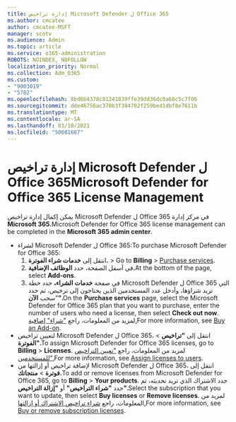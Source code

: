```yaml
---
title: إدارة تراخيص Microsoft Defender ل Office 365
ms.author: cmcatee
author: cmcatee-MSFT
manager: scotv
ms.audience: Admin
ms.topic: article
ms.service: o365-administration
ROBOTS: NOINDEX, NOFOLLOW
localization_priority: Normal
ms.collection: Adm_O365
ms.custom:
- "9003019"
- "5782"
ms.openlocfilehash: 8bd6b4378c81241839ffe39dd36dc0a66c5c7f06
ms.sourcegitcommit: dde46756ac370b3f384702f259bed1dbf8e7611b
ms.translationtype: MT
ms.contentlocale: ar-SA
ms.lasthandoff: 03/10/2021
ms.locfileid: "50601667"
---
```

# <a name="microsoft-defender-for-office-365-license-management"></a><span data-ttu-id="67b17-102">إدارة تراخيص Microsoft Defender ل Office 365</span><span class="sxs-lookup"><span data-stu-id="67b17-102">Microsoft Defender for Office 365 License Management</span></span>

<span data-ttu-id="67b17-103">يمكن إكمال إدارة تراخيص Microsoft Defender ل Office 365 في مركز إدارة **Microsoft 365.**</span><span class="sxs-lookup"><span data-stu-id="67b17-103">Microsoft Defender for Office 365 license management can be completed in the  **Microsoft 365 admin center**.</span></span>

- <span data-ttu-id="67b17-104">لشراء Microsoft Defender ل Office 365:</span><span class="sxs-lookup"><span data-stu-id="67b17-104">To purchase Microsoft Defender for Office 365:</span></span>
    1. <span data-ttu-id="67b17-105">انتقل إلى **خدمات شراء الفوترة.**  >  [](https://go.microsoft.com/fwlink/p/?linkid=868433)</span><span class="sxs-lookup"><span data-stu-id="67b17-105">Go to **Billing** > [Purchase services](https://go.microsoft.com/fwlink/p/?linkid=868433).</span></span>
    2. <span data-ttu-id="67b17-106">في أسفل الصفحة، حدد **الوظائف الإضافية.**</span><span class="sxs-lookup"><span data-stu-id="67b17-106">At the bottom of the page, select **Add-ons**.</span></span>
    3. <span data-ttu-id="67b17-107">في صفحة **خدمات الشراء،** حدد خطة Microsoft Defender ل Office 365 التي تريد شراؤها، وأدخل عدد المستخدمين الذين يحتاجون إلى ترخيص، ثم حدد "سحب **الآن".**</span><span class="sxs-lookup"><span data-stu-id="67b17-107">On the **Purchase services** page, select the Microsoft Defender for Office 365 plan that you want to purchase, enter the number of users who need a license, then select **Check out now**.</span></span> <span data-ttu-id="67b17-108">لمزيد من المعلومات، راجع ["شراء" إضافية.](https://docs.microsoft.com/microsoft-365/commerce/buy-or-edit-an-add-on)</span><span class="sxs-lookup"><span data-stu-id="67b17-108">For more information, see [Buy an Add-on](https://docs.microsoft.com/microsoft-365/commerce/buy-or-edit-an-add-on).</span></span>
- <span data-ttu-id="67b17-109">لتعيين تراخيص Microsoft Defender ل Office 365، انتقل إلى **"تراخيص**  >  **الفوترة".**</span><span class="sxs-lookup"><span data-stu-id="67b17-109">To assign Microsoft Defender for Office 365 licenses, go to **Billing** > **Licenses**.</span></span> <span data-ttu-id="67b17-110">لمزيد من المعلومات، راجع ["تعيين التراخيص للمستخدمين".](https://docs.microsoft.com/microsoft-365/admin/manage/assign-licenses-to-users)</span><span class="sxs-lookup"><span data-stu-id="67b17-110">For more information, see [Assign licenses to users](https://docs.microsoft.com/microsoft-365/admin/manage/assign-licenses-to-users).</span></span>
- <span data-ttu-id="67b17-111">لإضافة تراخيص أو إزالتها من Microsoft Defender ل Office 365، انتقل إلى **فوترة**  >  **منتجاتك.**</span><span class="sxs-lookup"><span data-stu-id="67b17-111">To add or remove licenses from Microsoft Defender for Office 365, go to **Billing** > **Your products**.</span></span> <span data-ttu-id="67b17-112">حدد الاشتراك الذي تريد تحديثه، ثم حدد **"شراء التراخيص"** أو **"إزالة التراخيص".**</span><span class="sxs-lookup"><span data-stu-id="67b17-112">Select the subscription that you want to update, then select **Buy licenses** or **Remove licenses**.</span></span> <span data-ttu-id="67b17-113">لمزيد من المعلومات، راجع [شراء تراخيص الاشتراك أو إزالتها.](https://docs.microsoft.com/microsoft-365/commerce/licenses/buy-licenses)</span><span class="sxs-lookup"><span data-stu-id="67b17-113">For more information, see [Buy or remove subscription licenses](https://docs.microsoft.com/microsoft-365/commerce/licenses/buy-licenses).</span></span>